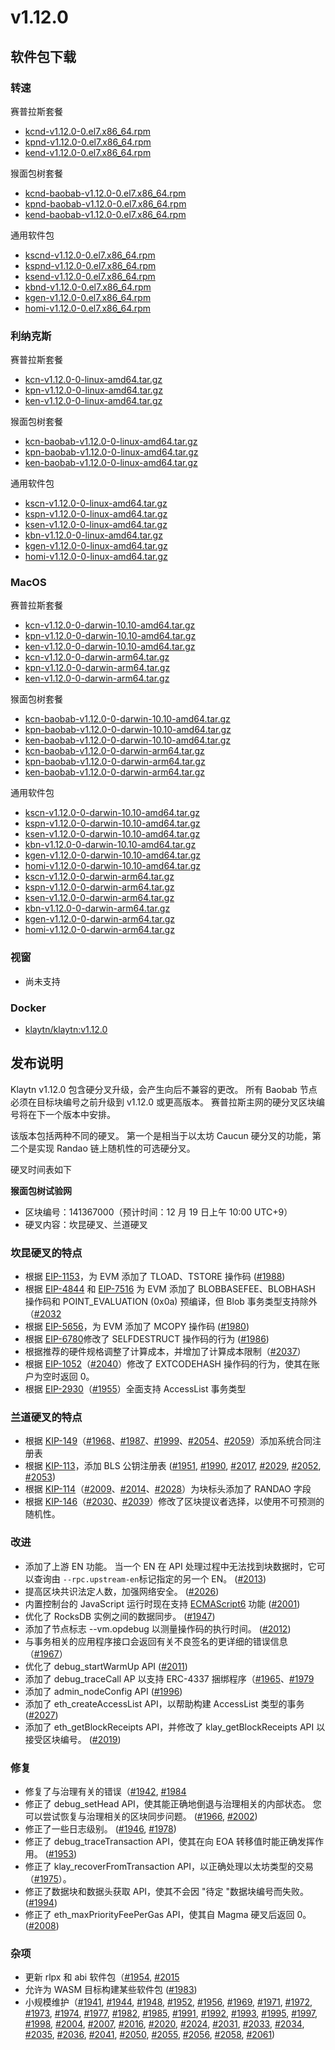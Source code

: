 # v1.12.0

## 软件包下载<a id="package-downloads"></a>

### 转速<a id="rpm"></a>

赛普拉斯套餐

- [kcnd-v1.12.0-0.el7.x86_64.rpm](https://packages.klaytn.net/klaytn/v1.12.0/kcnd-v1.12.0-0.el7.x86_64.rpm)
- [kpnd-v1.12.0-0.el7.x86_64.rpm](https://packages.klaytn.net/klaytn/v1.12.0/kpnd-v1.12.0-0.el7.x86_64.rpm)
- [kend-v1.12.0-0.el7.x86_64.rpm](https://packages.klaytn.net/klaytn/v1.12.0/kend-v1.12.0-0.el7.x86_64.rpm)

猴面包树套餐

- [kcnd-baobab-v1.12.0-0.el7.x86_64.rpm](https://packages.klaytn.net/klaytn/v1.12.0/kcnd-baobab-v1.12.0-0.el7.x86_64.rpm)
- [kpnd-baobab-v1.12.0-0.el7.x86_64.rpm](https://packages.klaytn.net/klaytn/v1.12.0/kpnd-baobab-v1.12.0-0.el7.x86_64.rpm)
- [kend-baobab-v1.12.0-0.el7.x86_64.rpm](https://packages.klaytn.net/klaytn/v1.12.0/kend-baobab-v1.12.0-0.el7.x86_64.rpm)

通用软件包

- [kscnd-v1.12.0-0.el7.x86_64.rpm](https://packages.klaytn.net/klaytn/v1.12.0/kscnd-v1.12.0-0.el7.x86_64.rpm)
- [kspnd-v1.12.0-0.el7.x86_64.rpm](https://packages.klaytn.net/klaytn/v1.12.0/kspnd-v1.12.0-0.el7.x86_64.rpm)
- [ksend-v1.12.0-0.el7.x86_64.rpm](https://packages.klaytn.net/klaytn/v1.12.0/ksend-v1.12.0-0.el7.x86_64.rpm)
- [kbnd-v1.12.0-0.el7.x86_64.rpm](https://packages.klaytn.net/klaytn/v1.12.0/kbnd-v1.12.0-0.el7.x86_64.rpm)
- [kgen-v1.12.0-0.el7.x86_64.rpm](https://packages.klaytn.net/klaytn/v1.12.0/kgen-v1.12.0-0.el7.x86_64.rpm)
- [homi-v1.12.0-0.el7.x86_64.rpm](https://packages.klaytn.net/klaytn/v1.12.0/homi-v1.12.0-0.el7.x86_64.rpm)

### 利纳克斯<a id="linux"></a>

赛普拉斯套餐

- [kcn-v1.12.0-0-linux-amd64.tar.gz](https://packages.klaytn.net/klaytn/v1.12.0/kcn-v1.12.0-0-linux-amd64.tar.gz)
- [kpn-v1.12.0-0-linux-amd64.tar.gz](https://packages.klaytn.net/klaytn/v1.12.0/kpn-v1.12.0-0-linux-amd64.tar.gz)
- [ken-v1.12.0-0-linux-amd64.tar.gz](https://packages.klaytn.net/klaytn/v1.12.0/ken-v1.12.0-0-linux-amd64.tar.gz)

猴面包树套餐

- [kcn-baobab-v1.12.0-0-linux-amd64.tar.gz](https://packages.klaytn.net/klaytn/v1.12.0/kcn-baobab-v1.12.0-0-linux-amd64.tar.gz)
- [kpn-baobab-v1.12.0-0-linux-amd64.tar.gz](https://packages.klaytn.net/klaytn/v1.12.0/kpn-baobab-v1.12.0-0-linux-amd64.tar.gz)
- [ken-baobab-v1.12.0-0-linux-amd64.tar.gz](https://packages.klaytn.net/klaytn/v1.12.0/ken-baobab-v1.12.0-0-linux-amd64.tar.gz)

通用软件包

- [kscn-v1.12.0-0-linux-amd64.tar.gz](https://packages.klaytn.net/klaytn/v1.12.0/kscn-v1.12.0-0-linux-amd64.tar.gz)
- [kspn-v1.12.0-0-linux-amd64.tar.gz](https://packages.klaytn.net/klaytn/v1.12.0/kspn-v1.12.0-0-linux-amd64.tar.gz)
- [ksen-v1.12.0-0-linux-amd64.tar.gz](https://packages.klaytn.net/klaytn/v1.12.0/ksen-v1.12.0-0-linux-amd64.tar.gz)
- [kbn-v1.12.0-0-linux-amd64.tar.gz](https://packages.klaytn.net/klaytn/v1.12.0/kbn-v1.12.0-0-linux-amd64.tar.gz)
- [kgen-v1.12.0-0-linux-amd64.tar.gz](https://packages.klaytn.net/klaytn/v1.12.0/kgen-v1.12.0-0-linux-amd64.tar.gz)
- [homi-v1.12.0-0-linux-amd64.tar.gz](https://packages.klaytn.net/klaytn/v1.12.0/homi-v1.12.0-0-linux-amd64.tar.gz)

### MacOS<a id="macos"></a>

赛普拉斯套餐

- [kcn-v1.12.0-0-darwin-10.10-amd64.tar.gz](https://packages.klaytn.net/klaytn/v1.12.0/kcn-v1.12.0-0-darwin-10.10-amd64.tar.gz)
- [kpn-v1.12.0-0-darwin-10.10-amd64.tar.gz](https://packages.klaytn.net/klaytn/v1.12.0/kpn-v1.12.0-0-darwin-10.10-amd64.tar.gz)
- [ken-v1.12.0-0-darwin-10.10-amd64.tar.gz](https://packages.klaytn.net/klaytn/v1.12.0/ken-v1.12.0-0-darwin-10.10-amd64.tar.gz)
- [kcn-v1.12.0-0-darwin-arm64.tar.gz](https://packages.klaytn.net/klaytn/v1.12.0/kcn-v1.12.0-0-darwin-arm64.tar.gz)
- [kpn-v1.12.0-0-darwin-arm64.tar.gz](https://packages.klaytn.net/klaytn/v1.12.0/kpn-v1.12.0-0-darwin-arm64.tar.gz)
- [ken-v1.12.0-0-darwin-arm64.tar.gz](https://packages.klaytn.net/klaytn/v1.12.0/ken-v1.12.0-0-darwin-arm64.tar.gz)

猴面包树套餐

- [kcn-baobab-v1.12.0-0-darwin-10.10-amd64.tar.gz](https://packages.klaytn.net/klaytn/v1.12.0/kcn-baobab-v1.12.0-0-darwin-10.10-amd64.tar.gz)
- [kpn-baobab-v1.12.0-0-darwin-10.10-amd64.tar.gz](https://packages.klaytn.net/klaytn/v1.12.0/kpn-baobab-v1.12.0-0-darwin-10.10-amd64.tar.gz)
- [ken-baobab-v1.12.0-0-darwin-10.10-amd64.tar.gz](https://packages.klaytn.net/klaytn/v1.12.0/ken-baobab-v1.12.0-0-darwin-10.10-amd64.tar.gz)
- [kcn-baobab-v1.12.0-0-darwin-arm64.tar.gz](https://packages.klaytn.net/klaytn/v1.12.0/kcn-baobab-v1.12.0-0-darwin-arm64.tar.gz)
- [kpn-baobab-v1.12.0-0-darwin-arm64.tar.gz](https://packages.klaytn.net/klaytn/v1.12.0/kpn-baobab-v1.12.0-0-darwin-10.10-amd64.tar.gz)
- [ken-baobab-v1.12.0-0-darwin-arm64.tar.gz](https://packages.klaytn.net/klaytn/v1.12.0/ken-baobab-v1.12.0-0-darwin-10.10-amd64.tar.gz)

通用软件包

- [kscn-v1.12.0-0-darwin-10.10-amd64.tar.gz](https://packages.klaytn.net/klaytn/v1.12.0/kscn-v1.12.0-0-darwin-10.10-amd64.tar.gz)
- [kspn-v1.12.0-0-darwin-10.10-amd64.tar.gz](https://packages.klaytn.net/klaytn/v1.12.0/kspn-v1.12.0-0-darwin-10.10-amd64.tar.gz)
- [ksen-v1.12.0-0-darwin-10.10-amd64.tar.gz](https://packages.klaytn.net/klaytn/v1.12.0/ksen-v1.12.0-0-darwin-10.10-amd64.tar.gz)
- [kbn-v1.12.0-0-darwin-10.10-amd64.tar.gz](https://packages.klaytn.net/klaytn/v1.12.0/kbn-v1.12.0-0-darwin-10.10-amd64.tar.gz)
- [kgen-v1.12.0-0-darwin-10.10-amd64.tar.gz](https://packages.klaytn.net/klaytn/v1.12.0/kgen-v1.12.0-0-darwin-10.10-amd64.tar.gz)
- [homi-v1.12.0-0-darwin-10.10-amd64.tar.gz](https://packages.klaytn.net/klaytn/v1.12.0/homi-v1.12.0-0-darwin-10.10-amd64.tar.gz)
- [kscn-v1.12.0-0-darwin-arm64.tar.gz](https://packages.klaytn.net/klaytn/v1.12.0/kscn-v1.12.0-0-darwin-arm64.tar.gz)
- [kspn-v1.12.0-0-darwin-arm64.tar.gz](https://packages.klaytn.net/klaytn/v1.12.0/kspn-v1.12.0-0-darwin-arm64.tar.gz)
- [ksen-v1.12.0-0-darwin-arm64.tar.gz](https://packages.klaytn.net/klaytn/v1.12.0/ksen-v1.12.0-0-darwin-arm64.tar.gz)
- [kbn-v1.12.0-0-darwin-arm64.tar.gz](https://packages.klaytn.net/klaytn/v1.12.0/kbn-v1.12.0-0-darwin-arm64.tar.gz)
- [kgen-v1.12.0-0-darwin-arm64.tar.gz](https://packages.klaytn.net/klaytn/v1.12.0/kgen-v1.12.0-0-darwin-arm64.tar.gz)
- [homi-v1.12.0-0-darwin-arm64.tar.gz](https://packages.klaytn.net/klaytn/v1.12.0/homi-v1.12.0-0-darwin-arm64.tar.gz)

### 视窗<a id="windows"></a>

- 尚未支持

### Docker<a id="docker"></a>

- [klaytn/klaytn:v1.12.0](https://hub.docker.com/r/klaytn/klaytn)

## 发布说明<a id="release-notes"></a>

Klaytn v1.12.0 包含硬分叉升级，会产生向后不兼容的更改。 所有 Baobab 节点必须在目标块编号之前升级到 v1.12.0 或更高版本。 赛普拉斯主网的硬分叉区块编号将在下一个版本中安排。

该版本包括两种不同的硬叉。 第一个是相当于以太坊 Caucun 硬分叉的功能，第二个是实现 Randao 链上随机性的可选硬分叉。

硬叉时间表如下

**猴面包树试验网**

- 区块编号：141367000（预计时间：12 月 19 日上午 10:00 UTC+9）
- 硬叉内容：坎昆硬叉、兰道硬叉

### 坎昆硬叉的特点

- 根据 [EIP-1153](https://eips.ethereum.org/EIPS/eip-1153)，为 EVM 添加了 TLOAD、TSTORE 操作码 ([#1988](https://github.com/klaytn/klaytn/pull/1988))
- 根据 [EIP-4844](https://eips.ethereum.org/EIPS/eip-4844) 和 [EIP-7516](https://eips.ethereum.org/EIPS/eip-7516) 为 EVM 添加了 BLOBBASEFEE、BLOBHASH 操作码和 POINT_EVALUATION (0x0a) 预编译，但 Blob 事务类型支持除外（[#2032](https://github.com/klaytn/klaytn/pull/2032)
- 根据 [EIP-5656](https://eips.ethereum.org/EIPS/eip-5656)，为 EVM 添加了 MCOPY 操作码 ([#1980](https://github.com/klaytn/klaytn/pull/1980))
- 根据 [EIP-6780](https://eips.ethereum.org/EIPS/eip-6780)修改了 SELFDESTRUCT 操作码的行为 ([#1986](https://github.com/klaytn/klaytn/pull/1986))
- 根据推荐的硬件规格调整了计算成本，并增加了计算成本限制（[#2037](https://github.com/klaytn/klaytn/pull/2037)）
- 根据 [EIP-1052](https://eips.ethereum.org/EIPS/eip-1052)（[#2040](https://github.com/klaytn/klaytn/pull/2040)）修改了 EXTCODEHASH 操作码的行为，使其在账户为空时返回 0。
- 根据 [EIP-2930](https://eips.ethereum.org/EIPS/eip-2930)（[#1955](https://github.com/klaytn/klaytn/pull/1955)）全面支持 AccessList 事务类型

### 兰道硬叉的特点

- 根据 [KIP-149](https://github.com/klaytn/kips/issues/149)（[#1968](https://github.com/klaytn/klaytn/pull/1968)、[#1987](https://github.com/klaytn/klaytn/pull/1987)、[#1999](https://github.com/klaytn/klaytn/pull/1999)、[#2054](https://github.com/klaytn/klaytn/pull/2054)、[#2059](https://github.com/klaytn/klaytn/pull/2059)）添加系统合同注册表
- 根据 [KIP-113](https://github.com/klaytn/kips/issues/113)，添加 BLS 公钥注册表 ([#1951](https://github.com/klaytn/klaytn/pull/1951), [#1990](https://github.com/klaytn/klaytn/pull/1990), [#2017](https://github.com/klaytn/klaytn/pull/2017), [#2029](https://github.com/klaytn/klaytn/pull/2029), [#2052](https://github.com/klaytn/klaytn/pull/2052), [#2053](https://github.com/klaytn/klaytn/pull/2053))
- 根据 [KIP-114](https://github.com/klaytn/kips/issues/114)（[#2009](https://github.com/klaytn/klaytn/pull/2009)、[#2014](https://github.com/klaytn/klaytn/pull/2014)、[#2028](https://github.com/klaytn/klaytn/pull/2028)）为块标头添加了 RANDAO 字段
- 根据 [KIP-146](https://github.com/klaytn/kips/issues/146)（[#2030](https://github.com/klaytn/klaytn/pull/2030)、[#2039](https://github.com/klaytn/klaytn/pull/2039)）修改了区块提议者选择，以使用不可预测的随机性。

### 改进

- 添加了上游 EN 功能。 当一个 EN 在 API 处理过程中无法找到块数据时，它可以查询由 `--rpc.upstream-en`标记指定的另一个 EN。 ([#2013](https://github.com/klaytn/klaytn/pull/2013))
- 提高区块共识法定人数，加强网络安全。 ([#2026](https://github.com/klaytn/klaytn/pull/2026))
- 内置控制台的 JavaScript 运行时现在支持 [ECMAScript6](http://es6-features.org/) 功能 ([#2001](https://github.com/klaytn/klaytn/pull/2001))
- 优化了 RocksDB 实例之间的数据同步。 ([#1947](https://github.com/klaytn/klaytn/pull/1947))
- 添加了节点标志 --vm.opdebug 以测量操作码的执行时间。 ([#2012](https://github.com/klaytn/klaytn/pull/2012))
- 与事务相关的应用程序接口会返回有关不良签名的更详细的错误信息（[#1967](https://github.com/klaytn/klaytn/pull/1967)）
- 优化了 debug_startWarmUp API ([#2011](https://github.com/klaytn/klaytn/pull/2011))
- 添加了 debug_traceCall AP 以支持 ERC-4337 捆绑程序（[#1965](https://github.com/klaytn/klaytn/pull/1965)、[#1979](https://github.com/klaytn/klaytn/pull/1979)
- 添加了 admin_nodeConfig API ([#1996](https://github.com/klaytn/klaytn/pull/1996))
- 添加了 eth_createAccessList API，以帮助构建 AccessList 类型的事务 ([#2027](https://github.com/klaytn/klaytn/pull/2027))
- 添加了 eth_getBlockReceipts API，并修改了 klay_getBlockReceipts API 以接受区块编号。 ([#2019](https://github.com/klaytn/klaytn/pull/2019))

### 修复

- 修复了与治理有关的错误（[#1942](https://github.com/klaytn/klaytn/pull/1942), [#1984](https://github.com/klaytn/klaytn/pull/1984)
- 修正了 debug_setHead API，使其能正确地倒退与治理相关的内部状态。 您可以尝试恢复与治理相关的区块同步问题。 ([#1966](https://github.com/klaytn/klaytn/pull/1966), [#2002](https://github.com/klaytn/klaytn/pull/2002))
- 修正了一些日志级别。 ([#1946](https://github.com/klaytn/klaytn/pull/1946), [#1978](https://github.com/klaytn/klaytn/pull/1978))
- 修正了 debug_traceTransaction API，使其在向 EOA 转移值时能正确发挥作用。 ([#1953](https://github.com/klaytn/klaytn/pull/1953))
- 修正了 klay_recoverFromTransaction API，以正确处理以太坊类型的交易（[#1975](https://github.com/klaytn/klaytn/pull/1975)）。
- 修正了数据块和数据头获取 API，使其不会因 "待定 "数据块编号而失败。 ([#1994](https://github.com/klaytn/klaytn/pull/1994))
- 修正了 eth_maxPriorityFeePerGas API，使其自 Magma 硬叉后返回 0。 ([#2008](https://github.com/klaytn/klaytn/pull/2008))

### 杂项

- 更新 rlpx 和 abi 软件包（[#1954](https://github.com/klaytn/klaytn/pull/1954), [#2015](https://github.com/klaytn/klaytn/pull/2015)
- 允许为 WASM 目标构建某些软件包 ([#1983](https://github.com/klaytn/klaytn/pull/1983))
- 小规模维护（[#1941](https://github.com/klaytn/klaytn/pull/1941), [#1944](https://github.com/klaytn/klaytn/pull/1944), [#1948](https://github.com/klaytn/klaytn/pull/1948), [#1952](https://github.com/klaytn/klaytn/pull/1952), [#1956](https://github.com/klaytn/klaytn/pull/1956), [#1969](https://github.com/klaytn/klaytn/pull/1969), [#1971](https://github.com/klaytn/klaytn/pull/1971), [#1972](https://github.com/klaytn/klaytn/pull/1972), [#1973](https://github.com/klaytn/klaytn/pull/1973), [#1974](https://github.com/klaytn/klaytn/pull/1974), [#1977](https://github.com/klaytn/klaytn/pull/1977), [#1982](https://github.com/klaytn/klaytn/pull/1982), [#1985](https://github.com/klaytn/klaytn/pull/1985), [#1991](https://github.com/klaytn/klaytn/pull/1991), [#1992](https://github.com/klaytn/klaytn/pull/1992), [#1993](https://github.com/klaytn/klaytn/pull/1993), [#1995](https://github.com/klaytn/klaytn/pull/1995), [#1997](https://github.com/klaytn/klaytn/pull/1997), [#1998](https://github.com/klaytn/klaytn/pull/1998), [#2004](https://github.com/klaytn/klaytn/pull/2004), [#2007](https://github.com/klaytn/klaytn/pull/2007), [#2016](https://github.com/klaytn/klaytn/pull/2016), [#2020](https://github.com/klaytn/klaytn/pull/2020), [#2024](https://github.com/klaytn/klaytn/pull/2024), [#2031](https://github.com/klaytn/klaytn/pull/2031), [#2033](https://github.com/klaytn/klaytn/pull/2033), [#2034](https://github.com/klaytn/klaytn/pull/2034), [#2035](https://github.com/klaytn/klaytn/pull/2035), [#2036](https://github.com/klaytn/klaytn/pull/2036), [#2041](https://github.com/klaytn/klaytn/pull/2041), [#2050](https://github.com/klaytn/klaytn/pull/2050), [#2055](https://github.com/klaytn/klaytn/pull/2055), [#2056](https://github.com/klaytn/klaytn/pull/2056), [#2058](https://github.com/klaytn/klaytn/pull/2058), [#2061](https://github.com/klaytn/klaytn/pull/2061))